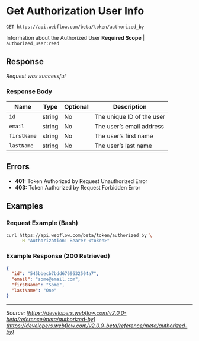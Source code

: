 # Get Authorization User Info

```
GET https://api.webflow.com/beta/token/authorized_by
```

Information about the Authorized User
**Required Scope** | `authorized_user:read`


## Response

_Request was successful_

### Response Body

| Name | Type | Optional | Description |
|---|---|---|---|
| `id` | string | No | The unique ID of the user |
| `email` | string | No | The user’s email address |
| `firstName` | string | No | The user’s first name |
| `lastName` | string | No | The user’s last name |




## Errors

* **401:** Token Authorized by Request Unauthorized Error
* **403:** Token Authorized by Request Forbidden Error




## Examples

### Request Example (Bash)

```bash
curl https://api.webflow.com/beta/token/authorized_by \
     -H "Authorization: Bearer <token>"
```

### Example Response (200 Retrieved)

```json
{
  "id": "545bbecb7bdd6769632504a7",
  "email": "some@email.com",
  "firstName": "Some",
  "lastName": "One"
}
```


---
*Source: [https://developers.webflow.com/v2.0.0-beta/reference/meta/authorized-by](https://developers.webflow.com/v2.0.0-beta/reference/meta/authorized-by)*